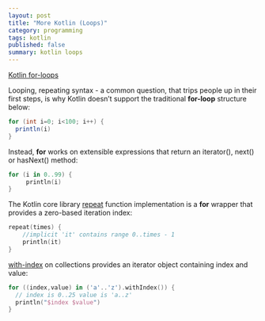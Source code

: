 ```yaml
---
layout: post
title: "More Kotlin (Loops)"
category: programming
tags: kotlin
published: false
summary: kotlin loops
---
```


[Kotlin for-loops](https://kotlinlang.org/docs/reference/control-flow.html#for-loops)

Looping, repeating syntax - a common question, that trips people up in their first steps, is why Kotlin doesn’t support the traditional **for-loop** structure below:

``` java
for (int i=0; i<100; i++) {
  println(i)
}
```

Instead, **for** works on extensible expressions that return an iterator(), next() or hasNext() method:

```  kotlin
for (i in 0..99) {
	 println(i)
}
```

The Kotlin core library [repeat](https://kotlinlang.org/api/latest/jvm/stdlib/kotlin/repeat.html) function implementation is a **for** wrapper that provides a zero-based iteration index:

``` kotlin 
repeat(times) {
	//implicit 'it' contains range 0..times - 1
	println(it)
}
```

[with-index](https://kotlinlang.org/api/latest/jvm/stdlib/kotlin.collections/with-index.html) on collections provides an iterator object containing index and value: 

``` kotlin
for ((index,value) in ('a'..'z').withIndex()) {
  // index is 0..25 value is 'a..z'
  println("$index $value")
}
```
